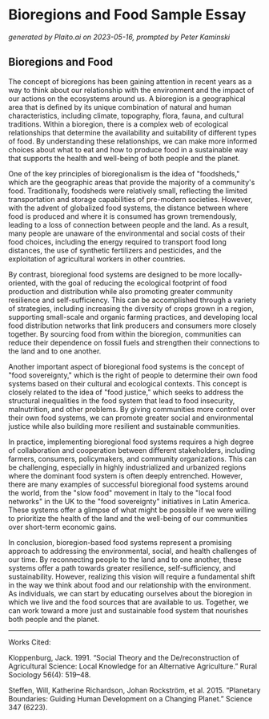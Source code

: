 # Bioregions and Food Sample Essay

_generated by Plaito.ai on 2023-05-16, prompted by Peter Kaminski_

## Bioregions and Food

The concept of bioregions has been gaining attention in recent years as a way to think about our relationship with the environment and the impact of our actions on the ecosystems around us. A bioregion is a geographical area that is defined by its unique combination of natural and human characteristics, including climate, topography, flora, fauna, and cultural traditions. Within a bioregion, there is a complex web of ecological relationships that determine the availability and suitability of different types of food. By understanding these relationships, we can make more informed choices about what to eat and how to produce food in a sustainable way that supports the health and well-being of both people and the planet.

One of the key principles of bioregionalism is the idea of "foodsheds," which are the geographic areas that provide the majority of a community's food. Traditionally, foodsheds were relatively small, reflecting the limited transportation and storage capabilities of pre-modern societies. However, with the advent of globalized food systems, the distance between where food is produced and where it is consumed has grown tremendously, leading to a loss of connection between people and the land. As a result, many people are unaware of the environmental and social costs of their food choices, including the energy required to transport food long distances, the use of synthetic fertilizers and pesticides, and the exploitation of agricultural workers in other countries.

By contrast, bioregional food systems are designed to be more locally-oriented, with the goal of reducing the ecological footprint of food production and distribution while also promoting greater community resilience and self-sufficiency. This can be accomplished through a variety of strategies, including increasing the diversity of crops grown in a region, supporting small-scale and organic farming practices, and developing local food distribution networks that link producers and consumers more closely together. By sourcing food from within the bioregion, communities can reduce their dependence on fossil fuels and strengthen their connections to the land and to one another.

Another important aspect of bioregional food systems is the concept of "food sovereignty," which is the right of people to determine their own food systems based on their cultural and ecological contexts. This concept is closely related to the idea of "food justice," which seeks to address the structural inequalities in the food system that lead to food insecurity, malnutrition, and other problems. By giving communities more control over their own food systems, we can promote greater social and environmental justice while also building more resilient and sustainable communities.

In practice, implementing bioregional food systems requires a high degree of collaboration and cooperation between different stakeholders, including farmers, consumers, policymakers, and community organizations. This can be challenging, especially in highly industrialized and urbanized regions where the dominant food system is often deeply entrenched. However, there are many examples of successful bioregional food systems around the world, from the "slow food" movement in Italy to the "local food networks" in the UK to the "food sovereignty" initiatives in Latin America. These systems offer a glimpse of what might be possible if we were willing to prioritize the health of the land and the well-being of our communities over short-term economic gains.

In conclusion, bioregion-based food systems represent a promising approach to addressing the environmental, social, and health challenges of our time. By reconnecting people to the land and to one another, these systems offer a path towards greater resilience, self-sufficiency, and sustainability. However, realizing this vision will require a fundamental shift in the way we think about food and our relationship with the environment. As individuals, we can start by educating ourselves about the bioregion in which we live and the food sources that are available to us. Together, we can work toward a more just and sustainable food system that nourishes both people and the planet.

--- 

Works Cited:

Kloppenburg, Jack. 1991. “Social Theory and the De/reconstruction of Agricultural Science: Local Knowledge for an Alternative Agriculture.” Rural Sociology 56(4): 519–48.

Steffen, Will, Katherine Richardson, Johan Rockström, et al. 2015. “Planetary Boundaries: Guiding Human Development on a Changing Planet.” Science 347 (6223).